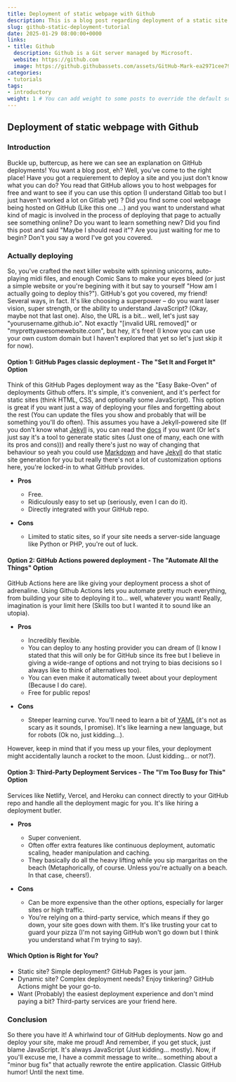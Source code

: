 ```yaml
---
title: Deployment of static webpage with Github
description: This is a blog post regarding deployment of a static site using Github
slug: github-static-deployment-tutorial
date: 2025-01-29 08:00:00+0000
links:
- title: Github
  description: Github is a Git server managed by Microsoft.
  website: https://github.com
  image: https://github.githubassets.com/assets/GitHub-Mark-ea2971cee799.png
categories:
- tutorials
tags:
- introductory
weight: 1 # You can add weight to some posts to override the default sorting (date descending)
---
```


## Deployment of static webpage with Github

### Introduction

Buckle up, buttercup, as here we can see an explanation on GitHub deployments! You want a blog post, eh? Well, you've come to the right place! Have you got a requierement to deploy a site and you just don't know what you can do? You read that GitHub allows you to host webpages for free and want to see if you can use this option (I understand Gitlab too but I just haven't worked a lot on Gitlab yet) ? Did you find some cool webpage being hosted on GitHub (Like this one ...) and you want to understand what kind of magic is involved in the process of deploying that page to actually see something online? Do you want to learn something new? Did you find this post and said "Maybe I should read it"? Are you just waiting for me to begin? Don't you say a word I've got you covered.

### Actually deploying

So, you've crafted the next killer website with spinning unicorns, auto-playing midi files, and enough Comic Sans to make your eyes bleed (or just a simple website or you're begining with it but say to yourself "How am I actually going to deploy this?"). GitHub's got you covered, my friend! Several ways, in fact. It's like choosing a superpower – do you want laser vision, super strength, or the ability to understand JavaScript? (Okay, maybe not that last one). Also, the URL is a bit… well, let's just say "yourusername.github.io". Not exactly "[invalid URL removed]" or "myprettyawesomewebsite.com", but hey, it's free! (I know you can use your own custom domain but I haven't explored that yet so let's just skip it for now).

#### Option 1: GitHub Pages classic deployment - The "Set It and Forget It" Option

Think of this GitHub Pages deployment way as the "Easy Bake-Oven" of deployments Github offers. It's simple, it's convenient, and it's perfect for static sites (think HTML, CSS, and optionally some JavaScript). This option is great if you want just a way of deploying your files and forgetting about the rest (You can update the files you show and probably that will be something you'll do often). This assumes you have a Jekyll-powered site (If you don't know what [Jekyll](https://jekyllrb.com/) is, you can read the [docs](https://jekyllrb.com/docs) if you want (Or let's just say it's a tool to generate static sites (Just one of many, each one with its pros and cons))) and really there's just no way of changing that behaviour so yeah you could use [Markdown](https://www.markdownguide.org/) and have [Jekyll](https://jekyllrb.com/) do that static site generation for you but really there's not a lot of customization options here, you're locked-in to what GitHub provides.

- **Pros**
  - Free.
  - Ridiculously easy to set up (seriously, even I can do it).
  - Directly integrated with your GitHub repo.

- **Cons**
  - Limited to static sites, so if your site needs a server-side language like Python or PHP, you're out of luck.

#### Option 2: GitHub Actions powered deployment - The "Automate All the Things" Option

GitHub Actions here are like giving your deployment process a shot of adrenaline. Using Github Actions lets you automate pretty much everything, from building your site to deploying it to... well, whatever you want! Really, imagination is your limit here (Skills too but I wanted it to sound like an utopia).

- **Pros**
  - Incredibly flexible.
  - You can deploy to any hosting provider you can dream of (I know I stated that this will only be for GitHub since its free but I believe in giving a wide-range of options and not trying to bias decisions so I always like to think of alternatives too).
  - You can even make it automatically tweet about your deployment (Because I do care).
  - Free for public repos!

- **Cons**
  - Steeper learning curve. You'll need to learn a bit of [YAML](https://yaml.org) (it's not as scary as it sounds, I promise). It's like learning a new language, but for robots (Ok no, just kidding...).

However, keep in mind that if you mess up your files, your deployment might accidentally launch a rocket to the moon. (Just kidding... or not?).

#### Option 3: Third-Party Deployment Services - The "I'm Too Busy for This" Option

Services like Netlify, Vercel, and Heroku can connect directly to your GitHub repo and handle all the deployment magic for you. It's like hiring a deployment butler.

- **Pros**
  - Super convenient.
  - Often offer extra features like continuous deployment, automatic scaling, header manipulation and caching.
  - They basically do all the heavy lifting while you sip margaritas on the beach (Metaphorically, of course. Unless you're actually on a beach. In that case, cheers!).

- **Cons**
  - Can be more expensive than the other options, especially for larger sites or high traffic.
  - You're relying on a third-party service, which means if they go down, your site goes down with them. It's like trusting your cat to guard your pizza (I'm not saying GitHub won't go down but I think you understand what I'm trying to say).

#### Which Option is Right for You?

- Static site? Simple deployment? GitHub Pages is your jam.
- Dynamic site? Complex deployment needs? Enjoy tinkering? GitHub Actions might be your go-to.
- Want (Probably) the easiest deployment experience and don't mind paying a bit? Third-party services are your friend here.

### Conclusion

So there you have it! A whirlwind tour of GitHub deployments. Now go and deploy your site, make me proud! And remember, if you get stuck, just blame JavaScript. It's always JavaScript (Just kidding… mostly). Now, if you'll excuse me, I have a commit message to write... something about a "minor bug fix" that actually rewrote the entire application. Classic GitHub humor! Until the next time.
